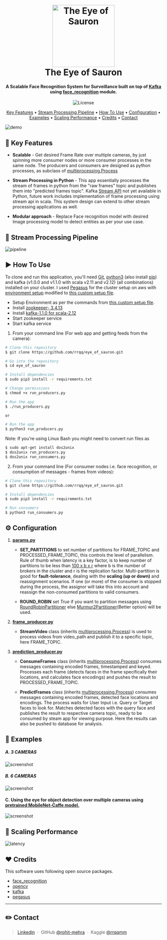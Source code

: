 <h1 align="center">
  <br>
  <a href="https://youtu.be/3wrseXG_6Qw"><img src="/data/logo.png" alt="The Eye of Sauron" width="200"></a>
  <br>
  The Eye of Sauron
  <br>
</h1>

<h4 align="center">A Scalable Face Recognition System for Surveillance built on top of <a href="https://kafka.apache.org/" target="_blank">Kafka</a> using <a href="https://github.com/ageitgey/face_recognition" target="_blank">face_recognition</a> module.</h4>

<p align="center">
    <img src="https://img.shields.io/github/license/mashape/apistatus.svg?maxAge=2592000"
         alt="License">

</p>

<p align="center">
  <a href="#-key-features">Key Features</a> •
  <a href="#-stream-processing-pipeline">Stream Processing Pipeline</a> •
  <a href="#-how-to-use">How To Use</a> •
  <a href="#-configuration">Configuration</a> •
  <a href="#-examples">Examples</a> •
  <a href="#-scaling-performance">Scaling Performance</a> •
  <a href="#-credits">Credits</a> •
  <a href="#-contact">Contact</a>

</p>

![demo](/data/6_2.gif)

## 🎨 Key Features

-   **Scalable** - Get desired Frame Rate over multiple cameras, by just spinning more consumer nodes or more consumer processes in the same node. The producers and consumers are designed as python processes, as subclass of [multiprocessing.Process](https://docs.python.org/3.5/library/multiprocessing.html#multiprocessing.Process)


-   **Stream Processing in Python** - This app essentially processes the stream of frames in python from the "raw frames" topic and publishes them into "predicted frames topic". Kafka [Stream API](https://kafka.apache.org/20/documentation/streams/) not yet available in Python, future work includes implementation of frame processing using stream api in scala. This system design can extend to other stream processing applications as well.

-   **Modular approach** - Replace Face recognition model with desired Image processing model to detect entities as per your use case.

## 🔨 Stream Processing Pipeline

![pipeline](/data/pipeline.jpg)

## ▶️ How To Use

To clone and run this application, you'll need [Git](https://git-scm.com), [python3](https://www.python.org/downloads/) (also install  [pip](https://docs.python.org/3/installing/index.html)) and kafka (v1.0.0 and v1.1.0 with scala v2.11 and v2.12) (all combinations) installed on your cluster. I used [Pegasus](https://github.com/InsightDataScience/pegasus) for the cluster setup on aws with [environment setup](https://github.com/InsightDataScience/pegasus/blob/master/install/environment/install_env.sh) modified to [this custom setup file](/cluster_setup/install_env.sh).

-   Setup Environment as per the commands from [this custom setup file](/cluster_setup/install_env.sh).
-   Install [zookeeper- 3.4.13](https://s3-us-west-2.amazonaws.com/insight-tech/zookeeper/zookeeper-3.4.13.tar.gz)
-   Install [kafka-1.1.0 for scala-2.12](https://s3-us-west-2.amazonaws.com/insight-tech/kafka/kafka_2.12-1.1.0.tar.gz)
-   Start zookeeper service
-   Start kafka service

1.  From your command line (For web app and getting feeds from the camera):

```bash
# Clone this repository
$ git clone https://github.com/rrqq/eye_of_sauron.git

# Go into the repository
$ cd eye_of_sauron

# Install dependencies
$ sudo pip3 install -r requirements.txt

# Change permissions
$ chmod +x run_producers.py

# Run the app
$ ./run_producers.py

or

# Run the app
$ python3 run_producers.py
```

Note: If you're using Linux Bash you might need to convert run files as

```bash
$ sudo apt-get install dos2unix
$ dos2unix run_producers.py
$ dos2unix run_consumers.py
```

2.  From your command line (For consumer nodes i.e. face recognition, or consumption of messages - frames from videos):

```bash
# Clone this repository
$ git clone https://github.com/rrqq/eye_of_sauron.git

# Install dependencies
$ sudo pip3 install -r requirements.txt

# Run consumers
$ python3 run_consumers.py
```

## ⚙️ Configuration

1.  [**params.py**](src/params.py)

    -   **SET_PARTITIONS** to set number of partitions for FRAME_TOPIC and PROCESSED_FRAME_TOPIC, this controls the level of parallelism. Rule of thumb when latency is a key factor, is to keep number of partitions to be less than [100 x b x r](https://www.confluent.io/blog/how-choose-number-topics-partitions-kafka-cluster) where b is the number of brokers in the cluster and r is the replication factor. Multi-partition is good for **fault-tolerance**, dealing with the **scaling (up or down)** and reassignment scenarios. If one (or more) of the consumer is stopped during the process, the assignor will take this into account and reassign the non-consumed partitions to valid consumers.

    -   **ROUND_ROBIN** set _True_ if you want to partition messages using [RoundRobinPartitioner](https://kafka-python.readthedocs.io/en/master/_modules/kafka/partitioner/roundrobin.html#RoundRobinPartitioner) else [Murmur2Partitioner](https://kafka-python.readthedocs.io/en/master/_modules/kafka/partitioner/hashed.html#Murmur2Partitioner)(Better option) will be used.

2.  [**frame_producer.py**](src/frame_producer.py)

    -   **StreamVideo** class (inherits [multiprocessing.Process](https://docs.python.org/3.5/library/multiprocessing.html#multiprocessing.Process)) is used to process videos from video_path and publish it to a specific topic, here FRAME_TOPIC.


3.  [**prediction_producer.py**](src/prediction_producer.py)

    -   **ConsumeFrames** class (inherits [multiprocessing.Process](https://docs.python.org/3.5/library/multiprocessing.html#multiprocessing.Process)) consumes messages containing encoded frames, timestamped and keyed. Processes each frame (detects faces in the frame specifically their locations, and calculates face encodings) and pushes the result to PROCESSED_FRAME_TOPIC.

    -   **PredictFrames** class (inherits [multiprocessing.Process](https://docs.python.org/3.5/library/multiprocessing.html#multiprocessing.Process)) consumes messages containing encoded frames, detected face locations and encodings. The process waits for User Input i.e. Query or Target faces to look for. Matches detected faces with the query face and publishes the result to respective camera topic, ready to be consumed by steam app for viewing purpose. Here the results can also be pushed to database for analysis.

## 🐾 Examples

##### A. 3 CAMERAS

![screenshot](/data/3_1.gif)

##### B. 6 CAMERAS

![screenshot](/data/6_1.gif)

#### C. Using the eye for object detection over multiple cameras using [pretrained MobileNet-Caffe model.](https://github.com/shicai/MobileNet-Caffe)

![screenshot](/data/demov0.gif)

## 🚀 Scaling Performance

![latency](/data/latency.jpg)

## ❤️ Credits

This software uses following open source packages.

-   [face_recognition](https://github.com/ageitgey/face_recognition)
-   [opencv](https://github.com/opencv/opencv)
-   [kafka](https://github.com/apache/kafka)
-   [pegasus](https://github.com/InsightDataScience/pegasus)

* * *

## ✏️ Contact

> [Linkedin](https://www.linkedin.com/in/mehra-rohit/)  · 
> GitHub [@rohit-mehra](https://github.com/rohit-mehra)  · 
> Kaggle [@rrqqmm](https://www.kaggle.com/rrqqmm)
